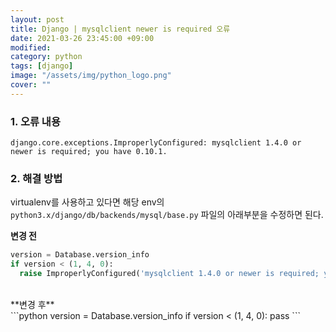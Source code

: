 ```yaml
---
layout: post
title: Django | mysqlclient newer is required 오류 
date: 2021-03-26 23:45:00 +09:00
modified: 
category: python
tags: [django]
image: "/assets/img/python_logo.png"
cover: ""
---
```


### 1. 오류 내용
```
django.core.exceptions.ImproperlyConfigured: mysqlclient 1.4.0 or newer is required; you have 0.10.1.
```

### 2. 해결 방법

virtualenv를 사용하고 있다면 해당 env의 `python3.x/django/db/backends/mysql/base.py` 파일의 아래부분을 수정하면 된다. <br>

**변경 전**<br>
```python
version = Database.version_info
if version < (1, 4, 0):
  raise ImproperlyConfigured('mysqlclient 1.4.0 or newer is required; you have %s.' % Database.__version__)
```
<br>
**변경 후**<br>
```python
version = Database.version_info
if version < (1, 4, 0):
  pass
```